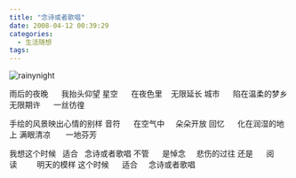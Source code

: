 ```yaml
---
title: "念诗或者歌唱"
date: 2008-04-12 00:39:29
categories:
  - 生活随想
tags:
---
```


![rainynight](../../../images/2008/rainynight.jpg)

雨后的夜晚      
我抬头仰望 星空      
在夜色里    
无限延长 城市     
陷在温柔的梦乡 无限期许      
一丝彷徨

手绘的风景映出心情的别样 音符      
在空气中     
朵朵开放 回忆      
化在润湿的地上 满眼清凉       
一地芬芳

我想这个时候   
适合   念诗或者歌唱 
不管      是悼念     
悲伤的过往 
还是      阅读         明天的模样 
这个时候      
适合     念诗或者歌唱